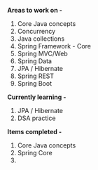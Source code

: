 **Areas to work on -**

  1. Core Java concepts
  2. Concurrency
  3. Java collections
  4. Spring Framework - Core
  5. Spring MVC/Web
  6. Spring Data
  7. JPA / Hibernate
  8. Spring REST
  9. Spring Boot
  


  
  

**Currently learning -**

  1. JPA / Hibernate
  2. DSA practice






**Items completed -**

  1. Core Java concepts
  2. Spring Core
  3. 
  
